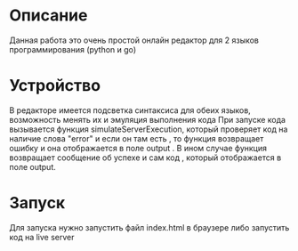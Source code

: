 # Описание
Данная работа это очень простой онлайн редактор для 2 языков программирования (python и go)

# Устройство 
В редакторе имеется подсветка синтаксиса для обеих языков, возможность менять их и эмуляция выполнения кода
При запуске кода вызывается функция simulateServerExecution, который проверяет код на наличие слова "error" и если он там есть , то функция возвращает ошибку и она отображается в поле output . В ином случае функция возвращает сообщение об успехе и сам код , который отображается в поле output.

# Запуск
Для запуска нужно запустить файл index.html в браузере либо запустить код на live server
